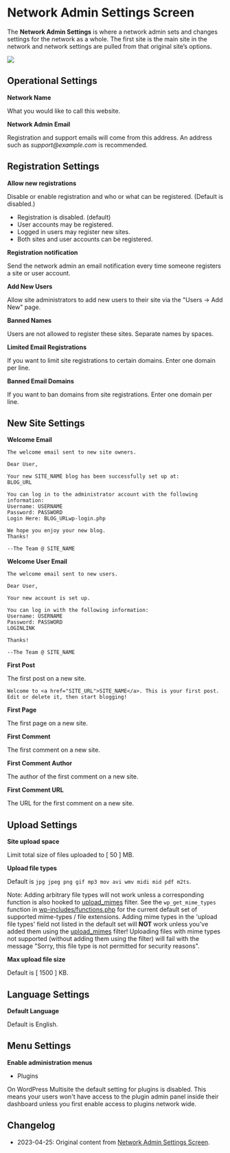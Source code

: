 # Network Admin Settings Screen

The **Network Admin Settings** is where a network admin sets and changes settings for the network as a whole. The first site is the main site in the network and network settings are pulled from that original site’s options.

![](https://i0.wp.com/wordpress.org/documentation/files/2020/02/superadmin-options.png?fit=1024%2C751&ssl=1)

## Operational Settings

**Network Name**

What you would like to call this website.

**Network Admin Email**

Registration and support emails will come from this address. An address such as _support@example.com_ is recommended.

## Registration Settings

**Allow new registrations**

Disable or enable registration and who or what can be registered. (Default is disabled.)

* Registration is disabled. (default)
* User accounts may be registered.
* Logged in users may register new sites.
* Both sites and user accounts can be registered.

**Registration notification**

Send the network admin an email notification every time someone registers a site or user account.

**Add New Users**

Allow site administrators to add new users to their site via the "Users -> Add New" page.

**Banned Names**

Users are not allowed to register these sites. Separate names by spaces.

**Limited Email Registrations**

If you want to limit site registrations to certain domains. Enter one domain per line.

**Banned Email Domains**

If you want to ban domains from site registrations. Enter one domain per line.

## New Site Settings

**Welcome Email**

```
The welcome email sent to new site owners.

Dear User,

Your new SITE_NAME blog has been successfully set up at:
BLOG_URL

You can log in to the administrator account with the following information:
Username: USERNAME
Password: PASSWORD
Login Here: BLOG_URLwp-login.php

We hope you enjoy your new blog.
Thanks!

--The Team @ SITE_NAME
```

**Welcome User Email**

```
The welcome email sent to new users.

Dear User,

Your new account is set up.

You can log in with the following information:
Username: USERNAME
Password: PASSWORD
LOGINLINK

Thanks!

--The Team @ SITE_NAME
```

**First Post**

The first post on a new site.

```
Welcome to <a href="SITE_URL">SITE_NAME</a>. This is your first post. Edit or delete it, then start blogging!
```

**First Page**

The first page on a new site.

**First Comment**

The first comment on a new site.

**First Comment Author**

The author of the first comment on a new site.

**First Comment URL**

The URL for the first comment on a new site.

## Upload Settings

**Site upload space**

Limit total size of files uploaded to [ 50 ] MB.

**Upload file types**

Default is `jpg jpeg png gif mp3 mov avi wmv midi mid pdf m2ts`.

Note: Adding arbitrary file types will not work unless a corresponding function is also hooked to [upload_mimes](https://developer.wordpress.org/reference/hooks/upload_mimes/) filter. See the `wp_get_mime_types` function in [wp-includes/functions.php](https://github.com/WordPress/WordPress/blob/master/wp-includes/functions.php) for the current default set of supported mime-types / file extensions. Adding mime types in the 'upload file types' field not listed in the default set will **NOT** work unless you've added them using the [upload_mimes](https://developer.wordpress.org/reference/hooks/upload_mimes/) filter! Uploading files with mime types not supported (without adding them using the filter) will fail with the message "Sorry, this file type is not permitted for security reasons".

**Max upload file size**

Default is [ 1500 ] KB.

## Language Settings

**Default Language**

Default is English.

## Menu Settings

**Enable administration menus**

* Plugins

On WordPress Multisite the default setting for plugins is disabled. This means your users won't have access to the plugin admin panel inside their dashboard unless you first enable access to plugins network wide.

## Changelog

- 2023-04-25: Original content from [Network Admin Settings Screen](https://wordpress.org/documentation/article/network-admin-settings-screen/).
